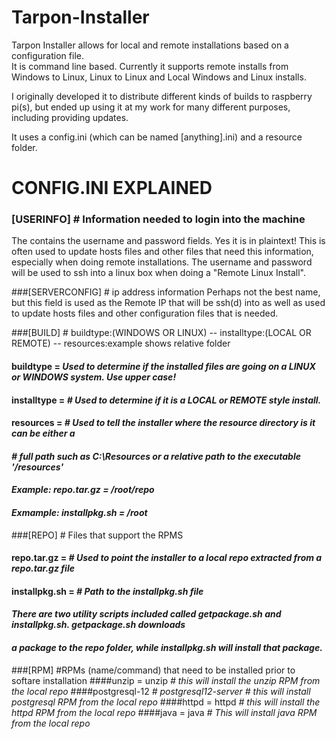 # Tarpon-Installer
Tarpon Installer allows for local and remote installations based on a configuration file.  
It is command line based. Currently it supports remote installs from Windows to Linux, 
Linux to Linux and Local Windows and Linux installs.

I originally developed it to distribute different kinds of builds to raspberry pi(s), but
ended up using it at my work for many different purposes, including providing updates.

It uses a config.ini (which can be named [anything].ini) and a resource folder.

# CONFIG.INI EXPLAINED
### [USERINFO] # Information needed to login into the machine
The contains the username and password fields.  Yes it is in plaintext!  This is often
used to update hosts files and other files that need this information, especially when
doing remote installations.  The username and password will be used to ssh into a linux
box when doing a "Remote Linux Install".

###[SERVERCONFIG] # ip address information
Perhaps not the best name, but this field is used as the Remote IP that will be ssh(d) into
as well as used to update hosts files and other configuration files that is needed.

###[BUILD] # buildtype:(WINDOWS OR LINUX) -- installtype:(LOCAL OR REMOTE) -- resources:example shows relative folder
#### buildtype =	*Used to determine if the installed files are going on a LINUX or WINDOWS system.  Use upper case!*
#### installtype =	*# Used to determine if it is a LOCAL or REMOTE style install.*
#### resources =	*# Used to tell the installer where the resource directory is it can be either a*
####				*# full path such as C:\Resources or a relative path to the executable '/resources'*
####	*Example: repo.tar.gz = /root/repo*
####	*Exmample: installpkg.sh = /root*

###[REPO] # Files that support the RPMS
#### repo.tar.gz =		*# Used to point the installer to a local repo extracted from a repo.tar.gz file*
#### installpkg.sh =	*# Path to the installpkg.sh file*
#### *There are two utility scripts included called getpackage.sh and installpkg.sh.  getpackage.sh downloads*
#### *a package to the repo folder, while installpkg.sh will install that package.*

###[RPM] #RPMs (name/command) that need to be installed prior to softare installation
####unzip = unzip	*# this will install the unzip RPM from the local repo*
####postgresql-12	*# postgresql12-server # this will install postgresql RPM from the local repo*
####httpd = httpd	*# this will install the httpd RPM from the local repo*
####java = java		*# This will install java RPM from the local repo*
